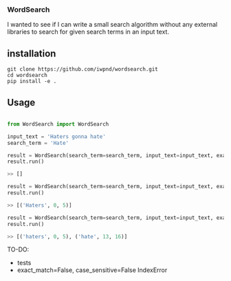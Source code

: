 ### WordSearch

I wanted to see if I can write a small search algorithm without any external libraries to search for given search terms in an input text.

## installation

```
git clone https://github.com/iwpnd/wordsearch.git
cd wordsearch
pip install -e .
```

## Usage

```python

from WordSearch import WordSearch

input_text = 'Haters gonna hate'
search_term = 'Hate'

result = WordSearch(search_term=search_term, input_text=input_text, exact_match=True, case_sensitive=True)
result.run()

>> []

result = WordSearch(search_term=search_term, input_text=input_text, exact_match=False, case_sensitive=True)
result.run()

>> [('Haters', 0, 5)]

result = WordSearch(search_term=search_term, input_text=input_text, exact_match=False, case_sensitive=False)
result.run()

>> [('haters', 0, 5), ('hate', 13, 16)]
```

TO-DO: 
- tests
- exact_match=False, case_sensitive=False IndexError